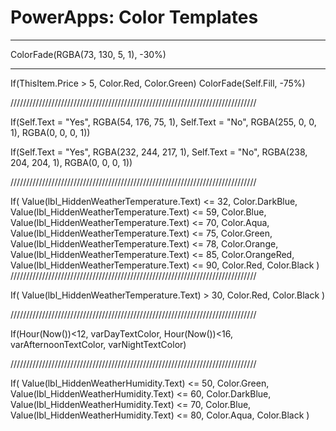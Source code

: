 # PowerApps: Color Templates
___
ColorFade(RGBA(73, 130, 5, 1), -30%)


--------------------------------------------------------
If(ThisItem.Price > 5, Color.Red, Color.Green)
ColorFade(Self.Fill, -75%)

//////////////////////////////////////////////////////////////////////////////

If(Self.Text = "Yes", RGBA(54, 176, 75, 1),
   Self.Text = "No", RGBA(255, 0, 0, 1), 
   RGBA(0, 0, 0, 1))


If(Self.Text = "Yes", RGBA(232, 244, 217, 1),
   Self.Text = "No", RGBA(238, 204, 204, 1), 
   RGBA(0, 0, 0, 1))

//////////////////////////////////////////////////////////////////////////////

If(
    Value(lbl_HiddenWeatherTemperature.Text) <= 32,
    Color.DarkBlue,
    Value(lbl_HiddenWeatherTemperature.Text) <= 59,
    Color.Blue,
    Value(lbl_HiddenWeatherTemperature.Text) <= 70,
    Color.Aqua,
    Value(lbl_HiddenWeatherTemperature.Text) <= 75,
    Color.Green,
    Value(lbl_HiddenWeatherTemperature.Text) <= 78,
    Color.Orange,
    Value(lbl_HiddenWeatherTemperature.Text) <= 85,
    Color.OrangeRed,
    Value(lbl_HiddenWeatherTemperature.Text) <= 90,
    Color.Red,
    Color.Black
)
//////////////////////////////////////////////////////////////////////////////

If(
    Value(lbl_HiddenWeatherTemperature.Text) > 30,
    Color.Red,
    Color.Black
)

//////////////////////////////////////////////////////////////////////////////


If(Hour(Now())<12, varDayTextColor, Hour(Now())<16, varAfternoonTextColor, varNightTextColor)

//////////////////////////////////////////////////////////////////////////////

If(
    Value(lbl_HiddenWeatherHumidity.Text) <= 50,
    Color.Green,
    Value(lbl_HiddenWeatherHumidity.Text) <= 60,
    Color.DarkBlue,
    Value(lbl_HiddenWeatherHumidity.Text) <= 70,
    Color.Blue,
    Value(lbl_HiddenWeatherHumidity.Text) <= 80,
    Color.Aqua,
    Color.Black
)
